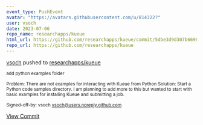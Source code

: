 ```yaml
---
event_type: PushEvent
avatar: "https://avatars.githubusercontent.com/u/814322?"
user: vsoch
date: 2023-07-06
repo_name: researchapps/kueue
html_url: https://github.com/researchapps/kueue/commit/5dbe3d9d307b669862084849ae6345c1ff800d29
repo_url: https://github.com/researchapps/kueue
---
```


<a href='https://github.com/vsoch' target='_blank'>vsoch</a> pushed to <a href='https://github.com/researchapps/kueue' target='_blank'>researchapps/kueue</a>

<small>add python examples folder

Problem: There are not examples for interacting with Kueue from Python
Solution: Start a Python code samples directory. I am planning to add more
to this but wanted to start with basic examples for installing Kueue and
submitting a job.

Signed-off-by: vsoch <vsoch@users.noreply.github.com></small>

<a href='https://github.com/researchapps/kueue/commit/5dbe3d9d307b669862084849ae6345c1ff800d29' target='_blank'>View Commit</a>